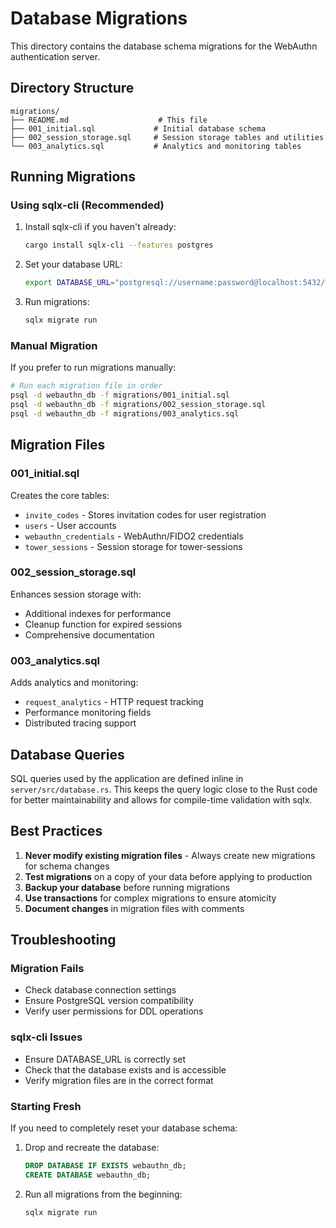 # Database Migrations

This directory contains the database schema migrations for the WebAuthn authentication server.

## Directory Structure

```
migrations/
├── README.md                    # This file
├── 001_initial.sql             # Initial database schema
├── 002_session_storage.sql     # Session storage tables and utilities
└── 003_analytics.sql           # Analytics and monitoring tables
```

## Running Migrations

### Using sqlx-cli (Recommended)

1. Install sqlx-cli if you haven't already:

   ```bash
   cargo install sqlx-cli --features postgres
   ```

2. Set your database URL:

   ```bash
   export DATABASE_URL="postgresql://username:password@localhost:5432/webauthn_db"
   ```

3. Run migrations:
   ```bash
   sqlx migrate run
   ```

### Manual Migration

If you prefer to run migrations manually:

```bash
# Run each migration file in order
psql -d webauthn_db -f migrations/001_initial.sql
psql -d webauthn_db -f migrations/002_session_storage.sql
psql -d webauthn_db -f migrations/003_analytics.sql
```

## Migration Files

### 001_initial.sql

Creates the core tables:

- `invite_codes` - Stores invitation codes for user registration
- `users` - User accounts
- `webauthn_credentials` - WebAuthn/FIDO2 credentials
- `tower_sessions` - Session storage for tower-sessions

### 002_session_storage.sql

Enhances session storage with:

- Additional indexes for performance
- Cleanup function for expired sessions
- Comprehensive documentation

### 003_analytics.sql

Adds analytics and monitoring:

- `request_analytics` - HTTP request tracking
- Performance monitoring fields
- Distributed tracing support

## Database Queries

SQL queries used by the application are defined inline in `server/src/database.rs`. This keeps the query logic close to the Rust code for better maintainability and allows for compile-time validation with sqlx.

## Best Practices

1. **Never modify existing migration files** - Always create new migrations for schema changes
2. **Test migrations** on a copy of your data before applying to production
3. **Backup your database** before running migrations
4. **Use transactions** for complex migrations to ensure atomicity
5. **Document changes** in migration files with comments

## Troubleshooting

### Migration Fails

- Check database connection settings
- Ensure PostgreSQL version compatibility
- Verify user permissions for DDL operations

### sqlx-cli Issues

- Ensure DATABASE_URL is correctly set
- Check that the database exists and is accessible
- Verify migration files are in the correct format

### Starting Fresh

If you need to completely reset your database schema:

1. Drop and recreate the database:

   ```sql
   DROP DATABASE IF EXISTS webauthn_db;
   CREATE DATABASE webauthn_db;
   ```

2. Run all migrations from the beginning:
   ```bash
   sqlx migrate run
   ```
